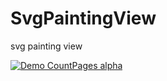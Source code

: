 # SvgPaintingView
svg painting view

[![Demo CountPages alpha](https://www.youtube.com/watch?v=nLwb14CnsBU&feature=youtu.be)](https://www.youtube.com/watch?v=nLwb14CnsBU&feature=youtu.be)
